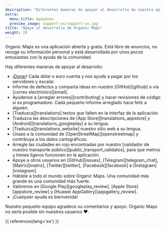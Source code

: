 ```yaml
---
description: "Diferentes maneras de apoyar al desarrollo de nuestra aplicación libre"
extra:
  menu_title: Apóyenos
  preview_image: support-us/support-us.jpg
title: "Apoye al desarrollo de Organic Maps"
weight: 20
---
```


Organic Maps es una aplicación abierta y gratis. Está libre de anuncios, no
recoge su información personal y está desarrollada por unos pocos
entusiastas con la ayuda de la comunidad.

Hay diferentes maneras de apoyar al desarrollo:

- ¡[Donar](@/donate/index.es.md)! Cada dólar o euro cuenta y nos ayuda a
  pagar por los servidores y escalar.
- Informe de defectos y comparta ideas en nuestro [GitHub][github] o vía
  [correo electrónico][email].
- Ayúdenos a [arreglar errores][contributing] y hacer revisiones de código
  si es programadore. Cada pequeño informe arreglado hace feliz a alguien.
- [Traduzca][translations] textos que falten en la interfaz de la
  aplicación.
- Traduzca las descripciones de [App Store][translations_appstore] y
  [Android][translations_googleplay] a su lengua.
- [Traduzca][translations_website] nuestro sitio web a su lengua.
- Únase a la comunidad de [OpenStreetMap][openstreetmap] y contribuya a los
  datos cartográficos.
- Arregle las ciudades en rojo encontradas por nuestro [validador de nuestro
  transporte público][public_transport_validatos], para que metros y trenes
  ligeros funcionen en la aplicación.
- Apoye a otros usuarios en [GitHub][issues], [Telegram][telegram_chat],
  [Matrix][matrix], [Twitter][twitter], [Facebook][facebook] e
  [Instagram][instagram].
- Háblele a todo el mundo sobre Organic Maps. Una comunidad más grande es
  una comunidad más fuerte.
- Valórenos en [Google Play][googleplay_review], [Apple
  Store][appstore_review] y [Huawei AppGallery][appgallery_review].
- ¡Cualquier ayuda es bienvenida!

Nuestro pequeño equipo agradece su comentarios y apoyo. Organic Maps no
sería posible sin nuestros usuarios ❤️.

{{ references(lang='es') }}

